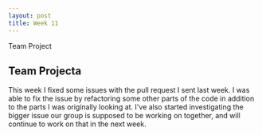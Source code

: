 ```yaml
---
layout: post
title: Week 11
---
```

Team Project

## Team Projecta
This week I fixed some issues with the pull request I sent last week. I was able to fix the issue by refactoring some other parts of the code in addition to the parts I was originally looking at. I've also started investigating the bigger issue our group is supposed to be working on together, and will continue to work on that in the next week.
